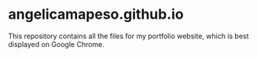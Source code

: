 # angelicamapeso.github.io

This repository contains all the files for my portfolio website, which is best displayed on Google Chrome.
